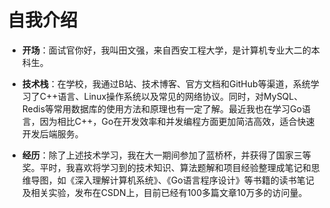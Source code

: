 # 自我介绍

- **开场**：面试官你好，我叫田文强，来自西安工程大学，是计算机专业大二的本科生。

- **技术栈**：在学校，我通过B站、技术博客、官方文档和GitHub等渠道，系统学习了C++语言、Linux操作系统以及常见的网络协议。同时，对MySQL、Redis等常用数据库的使用方法和原理也有一定了解。最近我也在学习Go语言，因为相比C++，Go在开发效率和并发编程方面更加简洁高效，适合快速开发后端服务。

- **经历**：除了上述技术学习，我在大一期间参加了蓝桥杯，并获得了国家三等奖。平时，我喜欢将学习到的技术知识、算法题解和项目经验整理成笔记和思维导图，如《深入理解计算机系统》、《Go语言程序设计》等书籍的读书笔记及相关实验，发布在CSDN上，目前已经有100多篇文章10万多的访问量。
